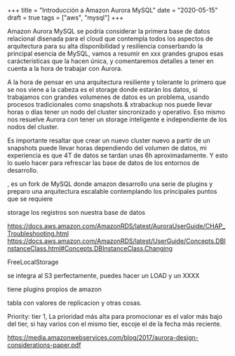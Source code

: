 +++
title = "Introducción a Amazon Aurora MySQL"
date = "2020-05-15"
draft = true
tags = ["aws", "mysql"]
+++

Amazon Aurora MySQL se podría considerar la primera base de datos relacional disenada para el cloud que contempla todos los aspectos de arquitectura para su alta disponibilidad y resiliencia conserbando la principal esencia de MySQL, vamos a resumir en xxx grandes grupos esas carácteristicas que la hacen única, y comentaremos detalles a tener en cuenta a la hora de trabajar con Aurora.

A la hora de pensar en una arquitectura resiliente y tolerante lo primero que se nos viene a la cabeza es el storage donde estarán los datos, si trabajamos con grandes volumenes de datos es un problema, usando procesos tradicionales como snapshots & xtrabackup nos puede llevar horas o días tener un nodo del cluster sincronizado y operativo. Eso mismo nos resuelve Aurora con tener un storage inteligente e independiente de los nodos del cluster.

Es importante resaltar que crear un nuevo cluster nuevo a partir de un snapshots puede llevar horas dependiendo del volumen de datos, mi experiencia es que 4T de datos se tardan unas 6h aproximadamente. Y esto lo suelo hacer para refrescar las base de datos de los entornos de desarrollo.


, es un fork de MySQL donde amazon desarrollo una serie de plugins y preparo una arquitectura escalable contemplando los principales puntos que se requiere 

storage
los registros son nuestra base de datos


https://docs.aws.amazon.com/AmazonRDS/latest/AuroraUserGuide/CHAP_Troubleshooting.html
https://docs.aws.amazon.com/AmazonRDS/latest/UserGuide/Concepts.DBInstanceClass.html#Concepts.DBInstanceClass.Changing


FreeLocalStorage

se integra al S3 perfectamente, puedes hacer un LOAD y un XXXX

tiene plugins propios de amazon

tabla con valores de replicacion y otras cosas.

Priority: tier 1, La prioridad más alta para promocionar es el valor más bajo del tier, si hay varios con el mismo tier, escoje el de la fecha más reciente.


https://media.amazonwebservices.com/blog/2017/aurora-design-considerations-paper.pdf
